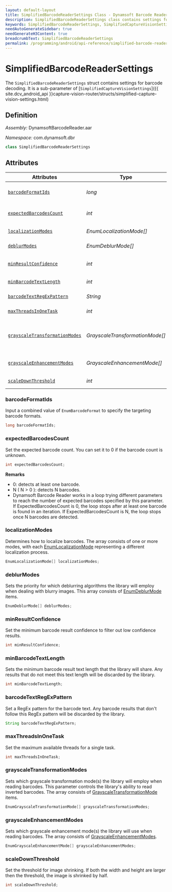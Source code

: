 ```yaml
---
layout: default-layout
title: SimplifiedBarcodeReaderSettings Class - Dynamsoft Barcode Reader Android Edition
description: SimplifiedBarcodeReaderSettings class contains settings for barcode decoding. It is a sub-parameter of SimplifiedCaptureVisionSettings
keywords: SimplifiedBarcodeReaderSettings, SimplifiedCaptureVisionSettings, inverted barcode, Deblur, localization, expected barcodes count, barcode format, confidence, RegEx pattern
needAutoGenerateSidebar: true
needGenerateH3Content: true
breadcrumbText: SimplifiedBarcodeReaderSettings
permalink: /programming/android/api-reference/simplified-barcode-reader-settings.html
---
```


# SimplifiedBarcodeReaderSettings

The `SimplifiedBarcodeReaderSettings` struct contains settings for barcode decoding. It is a sub-parameter of [`SimplifiedCaptureVisionSettings`]({{ site.dcv_android_api }}capture-vision-router/structs/simplified-capture-vision-settings.html)

## Definition

*Assembly:* DynamsoftBarcodeReader.aar

*Namespace:* com.dynamsoft.dbr

```java
class SimplifiedBarcodeReaderSettings
```

## Attributes

| Attributes | Type | Description |
|------------|------|-------------|
| [`barcodeFormatIds`](#barcodeformatids) | *long* | Input a combined value of  `EnumBarcodeFormat` to specify the targeting barcode formats. |
| [`expectedBarcodesCount`](#expectedbarcodescount) | *int* | Set the expected barcode count. You can set it to 0 if the barcode count is unknown. |
| [`localizationModes`](#localizationmodes) | *EnumLocalizationMode[]* | Set the localization modes with an array of `EnumLocalizationMode`. |
| [`deblurModes`](#deblurmodes) | *EnumDeblurMode[]* | Set the deblur modes with an array of `EnumDeblurMode`. |
| [`minResultConfidence`](#minresultconfidence) | *int* | Set the minimum barcode result confidence to filter out the low confidence results. |
| [`minBarcodeTextLength`](#minbarcodetextlength) | *int* | Set the minimum barcode result text length. |
| [`barcodeTextRegExPattern`](#barcodetextregexpattern) | *String* | Set a RegEx pattern for the barcode text. |
| [`maxThreadsInOneTask`](#maxthreadsinonetask) | *int* | Set the max available threads for one task. |
| [`grayscaleTransformationModes`](#grayscaletransformationmodes) | *GrayscaleTransformationMode[]* | Set the grayscale transformation mode with an array of `EnumGrayscaleTransformationMode`. It controls whether to decode the inverted barcodes. |
| [`grayscaleEnhancementModes`](#grayscaleenhancementmodes) | *GrayscaleEnhancementMode[]* | Set the grayscale enhancement mode with an array of `EnumGrayscaleEnhancementModes`. |
| [`scaleDownThreshold`](#scaledownthreshold) | *int* | Set the threshold for image shrinking. |

### barcodeFormatIds

Input a combined value of `EnumBarcodeFormat` to specify the targeting barcode formats.

```java
long barcodeFormatIds;
```

### expectedBarcodesCount

Set the expected barcode count. You can set it to 0 if the barcode count is unknown.

```java
int expectedBarcodesCount;
```

**Remarks**

* 0: detects at least one barcode.
* N ( N > 0 ): detects N barcodes.
* Dynamsoft Barcode Reader works in a loop trying different parameters to reach the number of expected barcodes specified by this parameter. If ExpectedBarcodesCount is 0, the loop stops after at least one barcode is found in an iteration. If ExpectedBarcodesCount is N, the loop stops once N barcodes are detected.

### localizationModes

Determines how to localize barcodes. The array consists of one or more modes, with each [EnumLocalizationMode]({{site.dcv_enumerations}}barcode-reader/localization-mode.html?lang=android) representing a different localization process.

```java
EnumLocalizationMode[] localizationModes;
```

### deblurModes

Sets the priority for which deblurring algorithms the library will employ when dealing with blurry images. This array consists of [EnumDeblurMode]({{site.dcv_enumerations}}barcode-reader/deblur-mode.html?lang=android) items.

```java
EnumDeblurMode[] deblurModes;
```

### minResultConfidence

Set the minimum barcode result confidence to filter out low confidence results.

```java
int minResultConfidence;
```

### minBarcodeTextLength

Sets the minimum barcode result text length that the library will share. Any results that do not meet this text length will be discarded by the library.

```java
int minBarcodeTextLength;
```

### barcodeTextRegExPattern

Set a RegEx pattern for the barcode text. Any barcode results that don't follow this RegEx pattern will be discarded by the library.

```java
String barcodeTextRegExPattern;
```

### maxThreadsInOneTask

Set the maximum available threads for a single task.

```java
int maxThreadsInOneTask;
```

### grayscaleTransformationModes

Sets which grayscale transformation mode(s) the library will employ when reading barcodes. This parameter controls the library's ability to read inverted barcodes. The array consists of [GrayscaleTransformationMode]({{site.dcv_enumerations}}core/grayscale-transformation-mode.html?lang=android) items.

```java
EnumGrayscaleTransformationMode[] grayscaleTransformationModes;
```

### grayscaleEnhancementModes

Sets which grayscale enhancement mode(s) the library will use when reading barcodes. The array consists of [GrayscaleEnhancementModes]({{site.dcv_enumerations}}core/grayscale-enhancement-mode.html?lang=objc,swift).

```java
EnumGrayscaleEnhancementMode[] grayscaleEnhancementModes;
```

### scaleDownThreshold

Set the threshold for image shrinking. If both the width and height are larger then the threshold, the image is shrinked by half.

```java
int scaleDownThreshold;
```
